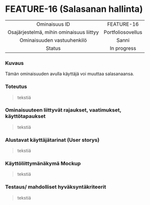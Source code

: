 # FEATURE-16 (Salasanan hallinta)  


| | |
|:-:|:-:|
| Ominaisuus ID | FEATURE-16 |
| Osajärjestelmä, mihin ominaisuus liittyy | Portfoliosovellus |
| Ominaisuuden vastuuhenkilö | Sanni |
| Status | In progress |  


### Kuvaus   
Tämän ominaisuuden avulla käyttäjä voi muuttaa salasanaansa.
### Toteutus  
> tekstiä
### Ominaisuuteen liittyvät rajaukset, vaatimukset, käyttötapaukset  
> tekstiä
### Alustavat käyttäjätarinat (User storys)  
> tekstiä
### Käyttöliittymänäkymä Mockup  
> tekstiä
### Testaus/ mahdolliset hyväksyntäkriteerit
> tekstiä
